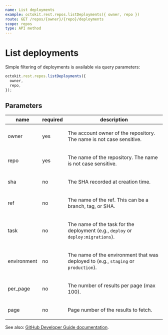 ```yaml
---
name: List deployments
example: octokit.rest.repos.listDeployments({ owner, repo })
route: GET /repos/{owner}/{repo}/deployments
scope: repos
type: API method
---
```


# List deployments

Simple filtering of deployments is available via query parameters:

```js
octokit.rest.repos.listDeployments({
  owner,
  repo,
});
```

## Parameters

<table>
  <thead>
    <tr>
      <th>name</th>
      <th>required</th>
      <th>description</th>
    </tr>
  </thead>
  <tbody>
    <tr><td>owner</td><td>yes</td><td>

The account owner of the repository. The name is not case sensitive.

</td></tr>
<tr><td>repo</td><td>yes</td><td>

The name of the repository. The name is not case sensitive.

</td></tr>
<tr><td>sha</td><td>no</td><td>

The SHA recorded at creation time.

</td></tr>
<tr><td>ref</td><td>no</td><td>

The name of the ref. This can be a branch, tag, or SHA.

</td></tr>
<tr><td>task</td><td>no</td><td>

The name of the task for the deployment (e.g., `deploy` or `deploy:migrations`).

</td></tr>
<tr><td>environment</td><td>no</td><td>

The name of the environment that was deployed to (e.g., `staging` or `production`).

</td></tr>
<tr><td>per_page</td><td>no</td><td>

The number of results per page (max 100).

</td></tr>
<tr><td>page</td><td>no</td><td>

Page number of the results to fetch.

</td></tr>
  </tbody>
</table>

See also: [GitHub Developer Guide documentation](https://docs.github.com/rest/reference/repos#list-deployments).
